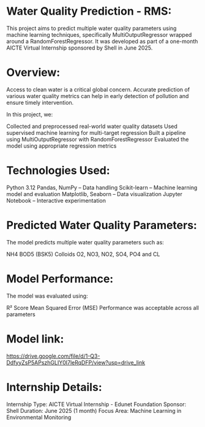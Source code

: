 # Water Quality Prediction - RMS:
This project aims to predict multiple water quality parameters using machine learning techniques, specifically MultiOutputRegressor wrapped around a RandomForestRegressor. It was developed as part of a one-month AICTE Virtual Internship sponsored by Shell in June 2025.

# Overview:
Access to clean water is a critical global concern. Accurate prediction of various water quality metrics can help in early detection of pollution and ensure timely intervention.

In this project, we:

Collected and preprocessed real-world water quality datasets
Used supervised machine learning for multi-target regression
Built a pipeline using MultiOutputRegressor with RandomForestRegressor
Evaluated the model using appropriate regression metrics
# Technologies Used:
Python 3.12
Pandas, NumPy – Data handling
Scikit-learn – Machine learning model and evaluation
Matplotlib, Seaborn – Data visualization
Jupyter Notebook – Interactive experimentation
# Predicted Water Quality Parameters:
The model predicts multiple water quality parameters such as:

NH4
BOD5 (BSK5)
Colloids
O2, NO3, NO2, SO4, PO4 and
CL
# Model Performance:
The model was evaluated using:

R² Score
Mean Squared Error (MSE)
Performance was acceptable across all parameters

# Model link:
https://drive.google.com/file/d/1-Q3-DdfyyZsP5APszhGLIY0I7leRqDFP/view?usp=drive_link

# Internship Details:
Internship Type: AICTE Virtual Internship - Edunet Foundation
Sponsor: Shell
Duration: June 2025 (1 month)
Focus Area: Machine Learning in Environmental Monitoring
